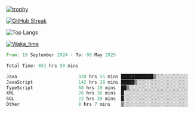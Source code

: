 <!--
**ren-joey/ren-joey** is a ✨ _special_ ✨ repository because its `README.md` (this file) appears on your GitHub profile.

Here are some ideas to get you started:

- 🔭 I’m currently working on ...
- 🌱 I’m currently learning ...
- 👯 I’m looking to collaborate on ...
- 🤔 I’m looking for help with ...
- 💬 Ask me about ...
- 📫 How to reach me: ...
- 😄 Pronouns: ...
- ⚡ Fun fact: ...
-->

[![trophy](https://github-profile-trophy.vercel.app/?username=ren-joey&theme=darkhub&column=5)](https://github.com/ren-joey)

[![GitHub Streak](https://streak-stats.demolab.com/?user=ren-joey&theme=dark)](https://github.com/ren-joey)

![Top Langs](https://github-readme-stats.vercel.app/api/top-langs?username=ren-joey&show_icons=true&layout=compact&locale=en&hide=html,CSS,scss,Pug,Twig&theme=dark)

[![Waka_time](https://github-readme-stats.vercel.app/api/wakatime?username=joeyren&theme=dark)](https://github.com/ren-joey)

<!--START_SECTION:waka-->

```rust
From: 19 September 2024 - To: 08 May 2025

Total Time: 651 hrs 50 mins

Java                       328 hrs 55 mins ████████████▒░░░░░░░░░░░░   49.84 %
JavaScript                 142 hrs 28 mins █████▒░░░░░░░░░░░░░░░░░░░   21.59 %
TypeScript                 58 hrs 19 mins  ██▒░░░░░░░░░░░░░░░░░░░░░░   08.84 %
XML                        26 hrs 36 mins  █░░░░░░░░░░░░░░░░░░░░░░░░   04.03 %
SQL                        22 hrs 39 mins  █░░░░░░░░░░░░░░░░░░░░░░░░   03.43 %
Other                      8 hrs 7 mins    ▒░░░░░░░░░░░░░░░░░░░░░░░░   01.23 %
```

<!--END_SECTION:waka-->
